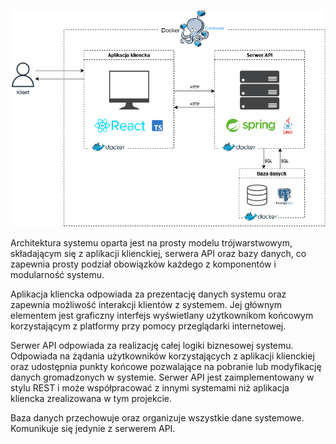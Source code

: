 ![architecture](../assets/arch_general.png "Ogólny model architektury![alt text](image.png)")

Architektura systemu oparta jest na prosty modelu trójwarstwowym, składającym się z aplikacji klienckiej, serwera API oraz bazy danych, co zapewnia prosty podział obowiązków każdego z komponentów i modularność systemu. 

Aplikacja kliencka odpowiada za prezentację danych systemu oraz zapewnia możliwość interakcji klientów z systemem. Jej głównym elementem jest graficzny interfejs wyświetlany użytkownikom końcowym korzystającym z platformy przy pomocy przeglądarki internetowej.

Serwer API odpowiada za realizację całej logiki biznesowej systemu. Odpowiada na żądania użytkowników korzystających z aplikacji klienckiej oraz udostępnia punkty końcowe pozwalające na pobranie lub modyfikację danych gromadzonych w systemie. Serwer API jest zaimplementowany w stylu REST i może współpracować z innymi systemami niż aplikacja kliencka zrealizowana w tym projekcie. 

Baza danych przechowuje oraz organizuje wszystkie dane systemowe. Komunikuje się jedynie z serwerem API.
